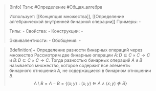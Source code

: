 > [!info]
> Тэги: #Определение #Общая_алгебра 
> 
> Использует: [[Концепция множества]], [[Определение aлгебраической внутренней бинарной операции]]
> Примеры: *-*
> 
> Типы: *-*
> Свойства: *-*
> Конструкции: *-*
> 
> Эквивалентности: *-*
> Обобщения: *-*

> [!definition]+ Определение разности бинарных операций через множество
> Рассмотрим две бинарные операции $A\colon D\subseteq C\times C \to C$ и $B\colon D\subseteq C\times C \to C$. Тогда разностью бинарных операций $A$ и $B$ называется множество, которое содержит все элементы бинарного отношения $A$, не содержащиеся в бинарном отношении $B$. $$A\setminus B = A - B = \{(x; y): (x; y)\in A \wedge (x; y)\notin B\}$$